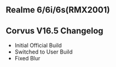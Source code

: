 ## Realme 6/6i/6s(RMX2001)

## Corvus V16.5 Changelog

- Initial Official Build
- Switched to User Build
- Fixed Blur
